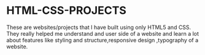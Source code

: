 # HTML-CSS-PROJECTS
These are websites/projects that I have built using only HTML5 and CSS. They really helped me understand and user side of a website and learn a lot about features like styling and structure,responsive design ,typography  of a website.
